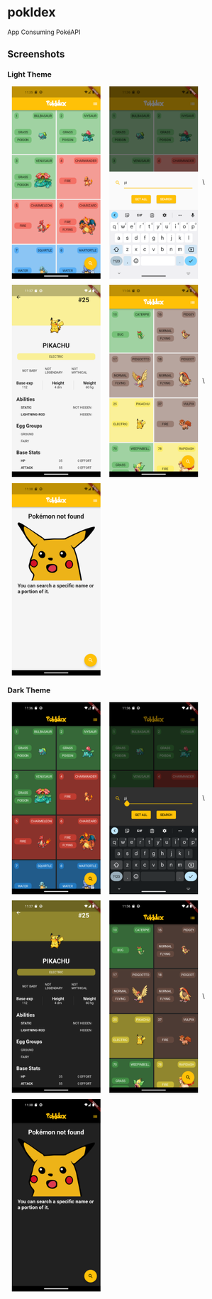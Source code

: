 # pokldex

App Consuming PokéAPI

## Screenshots

### Light Theme

<img src="./screenshots/light/shot1.png" align="left" width="200" hspace="10" style="max-width: 100%;">

<img src="./screenshots/light/shot2.png" align="center" width="200" hspace="10" style="max-width: 100%;">\\

<img src="./screenshots/light/shot3.png" align="left" width="200" hspace="10" style="max-width: 100%;">

<img src="./screenshots/light/shot4.png" align="center" width="200" hspace="10" style="max-width: 100%;">\\

<img src="./screenshots/light/shot5.png" align="center" width="200" hspace="10" style="max-width: 100%;">

### Dark Theme

<img src="./screenshots/dark/shot1.png" align="left" width="200" hspace="10" style="max-width: 100%;">

<img src="./screenshots/dark/shot2.png" align="center" width="200" hspace="10" style="max-width: 100%;">\\

<img src="./screenshots/dark/shot3.png" align="left" width="200" hspace="10" style="max-width: 100%;">

<img src="./screenshots/dark/shot4.png" align="center" width="200" hspace="10" style="max-width: 100%;">\\

<img src="./screenshots/dark/shot5.png" align="center" width="200" hspace="10" style="max-width: 100%;">
